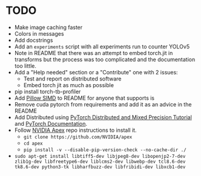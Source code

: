 # TODO

* Make image caching faster
* Colors in messages
* Add docstrings
* Add an `experiments` script with all experiments run to counter YOLOv5
* Note in README that there was an attempt to embed torch.jit in transforms but the process was too complicated and the documentation too little.
* Add a "Help needed" section or a "Contribute" one with 2 issues:
    - Test and report on distributed software
    - Embed torch jit as much as possible
* pip install torch-tb-profiler
* Add [Pillow SIMD](https://github.com/uploadcare/pillow-simd) to README for anyone that supports is
* Remove cuda pytorch from requirements and add it as an advice in the README
* Add Distributed using [PyTorch Distributed and Mixed Precision Tutorial](https://github.com/yangkky/distributed_tutorial/blob/master/src/mnist-mixed.py) and [PyTorch Documentation](https://pytorch.org/docs/stable/data.html).
* Follow [NVIDIA Apex](https://github.com/NVIDIA/apex) repo instructions to install it. 
    - `git clone https://github.com/NVIDIA/apex`
    - `cd apex`
    - `pip install -v --disable-pip-version-check --no-cache-dir ./`
* `sudo apt-get install libtiff5-dev libjpeg8-dev libopenjp2-7-dev zlib1g-dev libfreetype6-dev liblcms2-dev libwebp-dev tcl8.6-dev tk8.6-dev python3-tk libharfbuzz-dev libfribidi-dev libxcb1-dev`  